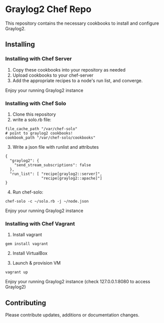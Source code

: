 Graylog2 Chef Repo
==================

This repository contains the necessary cookbooks to install and configure Graylog2.

Installing
----------

### Installing with Chef Server

  1) Copy these cookbooks into your repository as needed
  2) Upload cookbooks to your chef-server
  3) Add the appropriate recipes to a node's run list, and converge.

Enjoy your running Graylog2 instance

### Installing with Chef Solo

  1) Clone this repository
  2) write a solo.rb file:

    file_cache_path "/var/chef-solo"
    # point to graylog2 cookbooks!
    cookbook_path "/var/chef-solo/cookbooks"

  3) Write a json file with runlist and attributes

    {
      "graylog2": {
        "send_stream_subscriptions": false
      },
      "run_list": [ "recipe[graylog2::server]",
                    "recipe[graylog2::apache]"]
    }

  4) Run chef-solo:

    chef-solo -c ~/solo.rb -j ~/node.json

Enjoy your running Graylog2 instance

### Installing with Chef Vagrant

  1) Install vagrant

    gem install vagrant

  2) Install VirtualBox

  3) Launch & provision VM

    vagrant up

Enjoy your running Graylog2 instance (check 127.0.0.1:8080 to access Graylog2)


Contributing
------------

Please contribute updates, additions or documentation changes.


